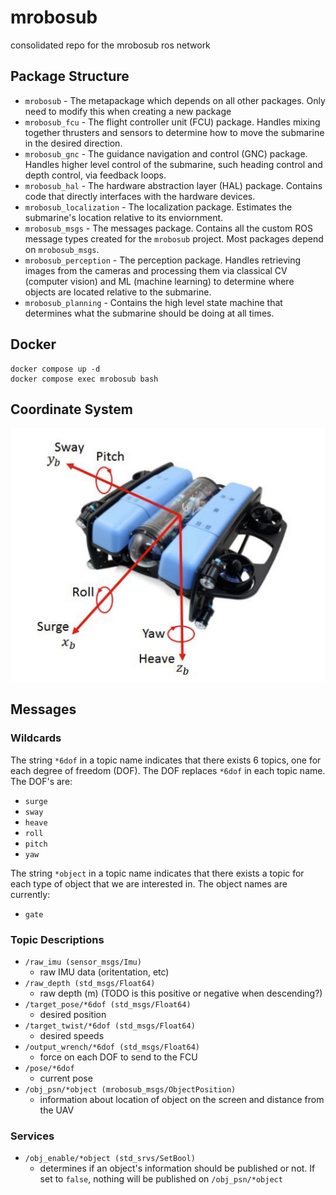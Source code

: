 # mrobosub

consolidated repo for the mrobosub ros network

## Package Structure

- `mrobosub` - The metapackage which depends on all other packages. Only need to modify this when creating a new package
- `mrobosub_fcu` - The flight controller unit (FCU) package. Handles mixing together thrusters and sensors to determine how to move the submarine in the desired direction.
- `mrobosub_gnc` - The guidance navigation and control (GNC) package. Handles higher level control of the submarine, such heading control and depth control, via feedback loops.
- `mrobosub_hal` - The hardware abstraction layer (HAL) package. Contains code that directly interfaces with the hardware devices.
- `mrobosub_localization` - The localization package. Estimates the submarine's location relative to its enviornment.
- `mrobosub_msgs` - The messages package. Contains all the custom ROS message types created for the `mrobosub` project. Most packages depend on `mrobosub_msgs`.
- `mrobosub_perception` - The perception package. Handles retrieving images from the cameras and processing them via classical CV (computer vision) and ML (machine learning) to determine where objects are located relative to the submarine.
- `mrobosub_planning` - Contains the high level state machine that determines what the submarine should be doing at all times.

## Docker

```
docker compose up -d
docker compose exec mrobosub bash
```

## Coordinate System

![image.png](./docs/img/coords.png)

## Messages

### Wildcards

The string `*6dof` in a topic name indicates that there exists 6 topics, one for each degree of freedom (DOF). The DOF replaces `*6dof` in each topic name. The DOF's are:
- `surge`
- `sway`
- `heave`
- `roll`
- `pitch`
- `yaw`

The string `*object`  in a topic name indicates that there exists a topic for each type of object that we are interested in. The object names are currently:
- `gate`

### Topic Descriptions

- `/raw_imu (sensor_msgs/Imu)`
    - raw IMU data (oritentation, etc)
- `/raw_depth (std_msgs/Float64)`
    - raw depth (m) (TODO is this positive or negative when descending?)
- `/target_pose/*6dof (std_msgs/Float64)`
    - desired position
- `/target_twist/*6dof (std_msgs/Float64)`
    - desired speeds
- `/output_wrench/*6dof (std_msgs/Float64)`
    - force on each DOF to send to the FCU
- `/pose/*6dof`
    - current pose
- `/obj_psn/*object (mrobosub_msgs/ObjectPosition)`
    - information about location of object on the screen and distance from the UAV

### Services
- `/obj_enable/*object (std_srvs/SetBool)`
    - determines if an object's information should be published or not. If set to `false`, nothing will be published on `/obj_psn/*object`
